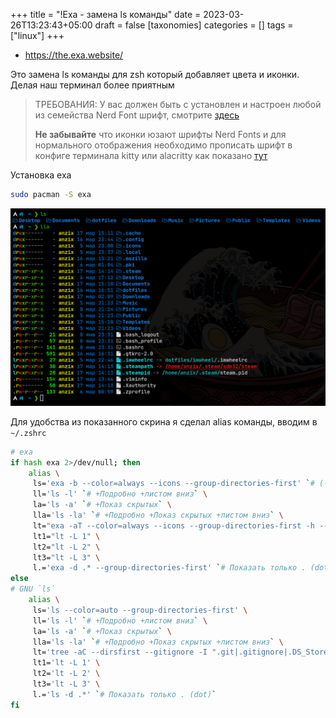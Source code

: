 +++
title = "!Exa - замена ls команды"
date = 2023-03-26T13:23:43+05:00
draft = false
[taxonomies]
categories = []
tags = ["linux"]
+++

- https://the.exa.website/

Это замена ls команды для zsh который добавляет цвета и иконки. Делая наш терминал более приятным

> ТРЕБОВАНИЯ: У вас должен быть с установлен и настроен любой из семейства Nerd Font шрифт, смотрите [здесь](/posts/display-icons-in-terminal)
>
> **Не забывайте** что иконки юзают шрифты Nerd Fonts и для нормального отображения необходимо прописать шрифт в конфиге терминала kitty или alacritty как показано [тут](/posts/display-icons-in-terminal)

Установка exa

```sh
sudo pacman -S exa
```

![](/images/exa-ls-replacement/exa.png)

Для удобства из показанного скрина я сделал alias команды, вводим в `~/.zshrc`

```sh
# exa
if hash exa 2>/dev/null; then
	alias \
	 ls='exa -b --color=always --icons --group-directories-first' `# (-b) Понятные размеры файлов +Цвета +Иконки, Сгруппировано` \
	 ll='ls -l' `# +Подробно +листом вниз` \
	 la='ls -a' `# +Показ скрытых` \
	 lla='ls -la' `# +Подробно +Показ скрытых +листом вниз` \
	 lt="exa -aT --color=always --icons --group-directories-first -h --git-ignore --ignore-glob '.git|.gitignore|.DS_Store|node_modules'" `# Дерево (-h) Добавляет строку заголовка в каждый столбец` \
	 lt1="lt -L 1" \
	 lt2="lt -L 2" \
	 lt3="lt -L 3" \
	 l.='exa -d .* --group-directories-first' `# Показать только . (dot)`
else
# GNU `ls`
	alias \
	 ls='ls --color=auto --group-directories-first' \
	 ll='ls -l' `# +Подробно +листом вниз` \
	 la='ls -a' `# +Показ скрытых` \
	 lla='ls -la' `# +Подробно +Показ скрытых +листом вниз` \
	 lt='tree -aC --dirsfirst --gitignore -I ".git|.gitignore|.DS_Store|node_modules"' \
	 lt1='lt -L 1' \
	 lt2='lt -L 2' \
	 lt3='lt -L 3' \
	 l.='ls -d .*' `# Показать только . (dot)`
fi
```
